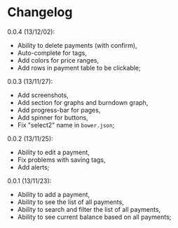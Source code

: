 # Changelog

0.0.4 (13/12/02):

* Ability to delete payments (with confirm),
* Auto-complete for tags,
* Add colors for price ranges,
* Add rows in payment table to be clickable;

0.0.3 (13/11/27):

* Add screenshots,
* Add section for graphs and burndown graph,
* Add progress-bar for pages,
* Add spinner for buttons,
* Fix "select2" name in `bower.json`;

0.0.2 (13/11/25):

* Ability to edit a payment,
* Fix problems with saving tags,
* Add alerts;

0.0.1 (13/11/23):

* Ability to add a payment,
* Ability to see the list of all payments,
* Ability to search and filter the list of all payments,
* Ability to see current balance based on all payments;
